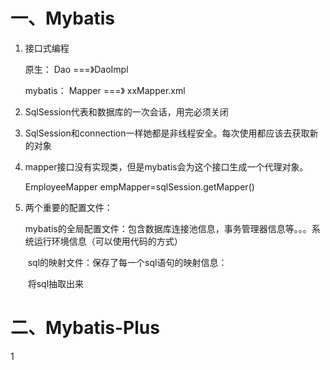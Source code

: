 # 一、Mybatis

1. 接口式编程

   原生： Dao ===》DaoImpl

   mybatis： Mapper ===》 xxMapper.xml

2. SqlSession代表和数据库的一次会话，用完必须关闭

3. SqlSession和connection一样她都是非线程安全。每次使用都应该去获取新的对象

4. mapper接口没有实现类，但是mybatis会为这个接口生成一个代理对象。

   EmployeeMapper empMapper=sqlSession.getMapper()

5. 两个重要的配置文件：

   ​	mybatis的全局配置文件：包含数据库连接池信息，事务管理器信息等。。。系统运行环境信息（可以使用代码的方式）

   ​	sql的映射文件：保存了每一个sql语句的映射信息：

   ​				将sql抽取出来

# 二、Mybatis-Plus

1